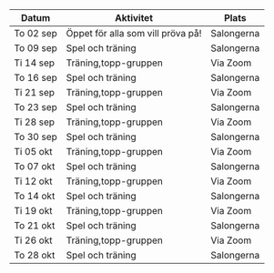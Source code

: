 Datum|Aktivitet|Plats
-|-|- 
To 02 sep|Öppet för alla som vill pröva på!|Salongerna
To 09 sep|Spel och träning|Salongerna
Ti 14 sep|Träning,topp-gruppen|Via Zoom
To 16 sep|Spel och träning|Salongerna
Ti 21 sep|Träning,topp-gruppen|Via Zoom
To 23 sep|Spel och träning|Salongerna
Ti 28 sep|Träning,topp-gruppen|Via Zoom
To 30 sep|Spel och träning|Salongerna
Ti 05 okt|Träning,topp-gruppen| Via Zoom
To 07 okt|Spel och träning|Salongerna
Ti 12 okt|Träning,topp-gruppen|Via Zoom
To 14 okt|Spel och träning|Salongerna
Ti 19 okt|Träning,topp-gruppen|Via Zoom
To 21 okt|Spel och träning|Salongerna
Ti 26 okt|Träning,topp-gruppen|Via Zoom
To 28 okt|Spel och träning|Salongerna
